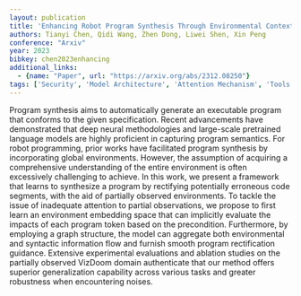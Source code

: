 ```yaml
---
layout: publication
title: 'Enhancing Robot Program Synthesis Through Environmental Context'
authors: Tianyi Chen, Qidi Wang, Zhen Dong, Liwei Shen, Xin Peng
conference: "Arxiv"
year: 2023
bibkey: chen2023enhancing
additional_links:
  - {name: "Paper", url: "https://arxiv.org/abs/2312.08250"}
tags: ['Security', 'Model Architecture', 'Attention Mechanism', 'Tools']
---
```

Program synthesis aims to automatically generate an executable program that
conforms to the given specification. Recent advancements have demonstrated that
deep neural methodologies and large-scale pretrained language models are highly
proficient in capturing program semantics. For robot programming, prior works
have facilitated program synthesis by incorporating global environments.
However, the assumption of acquiring a comprehensive understanding of the
entire environment is often excessively challenging to achieve. In this work,
we present a framework that learns to synthesize a program by rectifying
potentially erroneous code segments, with the aid of partially observed
environments. To tackle the issue of inadequate attention to partial
observations, we propose to first learn an environment embedding space that can
implicitly evaluate the impacts of each program token based on the
precondition. Furthermore, by employing a graph structure, the model can
aggregate both environmental and syntactic information flow and furnish smooth
program rectification guidance. Extensive experimental evaluations and ablation
studies on the partially observed VizDoom domain authenticate that our method
offers superior generalization capability across various tasks and greater
robustness when encountering noises.
